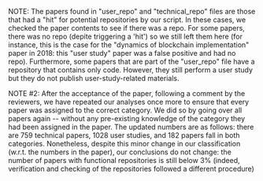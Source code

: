 NOTE: The papers found in "user_repo" and "technical_repo" files are those that had a "hit" for potential repositories by our script. In these cases, we checked the paper contents to see if there was a repo. For some papers, there was no repo (depite triggering a 'hit') so we still left them here (for instance, this is the case for the "dynamics of blockchain implementation" paper in 2018: this "user study" paper was a false positive and had no repo). Furthermore, some papers that are part of the "user_repo" file have a repository that contains only code. However, they still perform a user study but they do not publish user-study-related materials.

NOTE #2: After the acceptance of the paper, following a comment by the reviewers, we have repeated our analyses once more to ensure that every paper was assigned to the correct category. We did so by going over all papers again -- without any pre-existing knowledge of the category they had been assigned in the paper. The updated numbers are as follows: there are 759 technical papers, 1028 user studies, and 182 papers fall in both categories. Nonetheless, despite this minor change in our classification (w.r.t. the numbers in the paper), our conclusions do not change: the number of papers with functional repositories is still below 3% (indeed, verification and checking of the repositories followed a different procedure)
